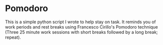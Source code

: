 # Pomodoro
This is a simple python script I wrote to help stay on task. It reminds you of work periods and rest breaks using Francesco Cirillo's Pomodoro technique (Three 25 minute work sessions with short breaks followed by a long break; repeat).
